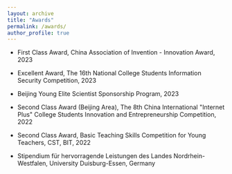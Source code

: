 ```yaml
---
layout: archive
title: "Awards"
permalink: /awards/
author_profile: true
---
```


* First Class Award, China Association of Invention - Innovation Award, 2023

* Excellent Award, The 16th National College Students Information Security Competition, 2023

* Beijing Young Elite Scientist Sponsorship Program, 2023

* Second Class Award (Beijing Area), The 8th China International "Internet Plus" College Students Innovation and Entrepreneurship Competition, 2022 

* Second Class Award, Basic Teaching Skills Competition for Young Teachers, CST, BIT, 2022 

* Stipendium für hervorragende Leistungen des Landes Nordrhein-Westfalen, University Duisburg-Essen, Germany